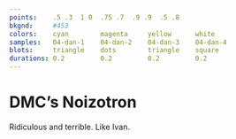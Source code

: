 ```yaml
---
points:    .5 .3  1 0  .75 .7  .9 .9  .5 .8
bkgnd:     #453
colors:    cyan        magenta     yellow      white
samples:   04-dan-1    04-dan-2    04-dan-3    04-dan-4
blots:     triangle    dots        triangle    square
durations: 0.2         0.2         0.2         0.2
---
```


DMC’s Noizotron
===============

Ridiculous and terrible. Like Ivan. 